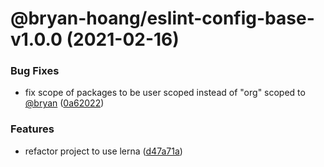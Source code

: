 # @bryan-hoang/eslint-config-base-v1.0.0 (2021-02-16)


### Bug Fixes

* fix scope of packages to be user scoped instead of "org" scoped to [@bryan](https://github.com/bryan) ([0a62022](https://github.com/bryan-hoang/eslint-config/commit/0a62022539fbdd5e64b4aee1cda6b21486e7ee7d))


### Features

* refactor project to use lerna ([d47a71a](https://github.com/bryan-hoang/eslint-config/commit/d47a71a90d568e328ae49477f070b53b8ce1af6a))
